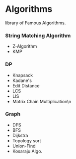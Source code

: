 # Algorithms
library of Famous Algorithms.
### String Matching Algorithm
* Z-Algorithm
* KMP
### DP
   - Knapsack
   - Kadane's
   - Edit Distance
   - LCS
   - LIS
   - Matrix Chain Multiplication\n
### Graph
   - DFS
   - BFS
   - Dijkstra
   - Topology sort
   - Union-Find
   - Kosaraju Algo.

